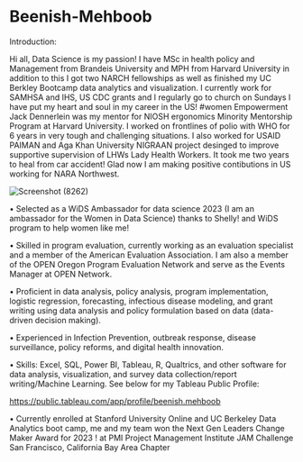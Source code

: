 # Beenish-Mehboob
Introduction:

Hi all, Data Science is my passion! I have MSc in health policy and Management from Brandeis University and MPH from Harvard University in addition to this I got two NARCH fellowships as well as finished my UC Berkley Bootcamp data analytics and visualization. I currently work for SAMHSA and IHS, US CDC grants and I regularly go to church on Sundays I have put my heart and soul in my career in the US! #women Empowerment
Jack Dennerlein was my mentor for NIOSH ergonomics Minority Mentorship Program at Harvard University. I worked on frontlines of polio with WHO for 6 years in very tough and challenging situations. I also worked for USAID PAIMAN and Aga Khan University NIGRAAN project desinged to improve supportive supervision of LHWs Lady Health Workers. It took me two years to heal from car accident! Glad now I am making positive contibutions in US working for NARA Northwest.


![Screenshot (8262)](https://github.com/user-attachments/assets/f76b0405-5ee4-44a4-b63f-27fc31b9e8db)

• Selected as a WiDS Ambassador for data science 2023 (I am an ambassador for the Women in Data Science) thanks to Shelly! and WiDS program to help women like me!

• Skilled in program evaluation, currently working as an evaluation specialist and a member of the American Evaluation Association. I am also a member of the OPEN Oregon Program Evaluation Network and serve as the Events Manager at OPEN Network.

• Proficient in data analysis, policy analysis, program implementation, logistic regression, forecasting, infectious disease modeling, and grant writing using data analysis and policy formulation based on data (data-driven decision making).

• Experienced in Infection Prevention, outbreak response, disease surveillance, policy reforms, and digital health innovation. 

• Skills: Excel, SQL, Power BI, Tableau, R, Qualtrics, and other software for data analysis, visualization, and survey data collection/report writing/Machine Learning. See below for my Tableau Public Profile:

https://public.tableau.com/app/profile/beenish.mehboob 

• Currently enrolled at Stanford University Online and UC Berkeley Data Analytics boot camp, me and my team won the Next Gen Leaders Change Maker Award for 2023 ! at PMI Project Management Institute JAM Challenge San Francisco, California Bay Area Chapter
